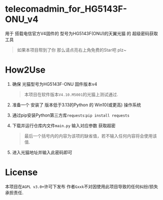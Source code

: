 # telecomadmin_for_HG5143F-ONU_v4
用于 搭载电信官方V4固件的 型号为HG5143F(ONU)的天翼光猫 的 超级密码获取工具

> 如果本项目帮到了你 那么请点亮右上角免费的Star吧 plz~

# How2Use

1. 确保 光猫型号为HG5143F-ONU 固件版本v4

    > 本项目在软件版本`V4.10.M5001`的光猫上测试通过.

2. 准备一个 安装了 版本低于3.13的Python 的 Win10(或更高) 操作系统

3. 通过pip安装Python第三方库`requests`:`pip install requests`

4. 下载并运行仓库内文件`main.py` 输入对应参数 获取超密

    > 最后一个括号内的内容为该项的缺省值，若不输入任何内容将会使用该值.

5. 进入光猫地址并输入此密码即可

# License

本项目在`AGPL v3.0+`许可下发布 作者`Gxxk`不对因使用此项目导致的任何纠纷/损失承担责任.
